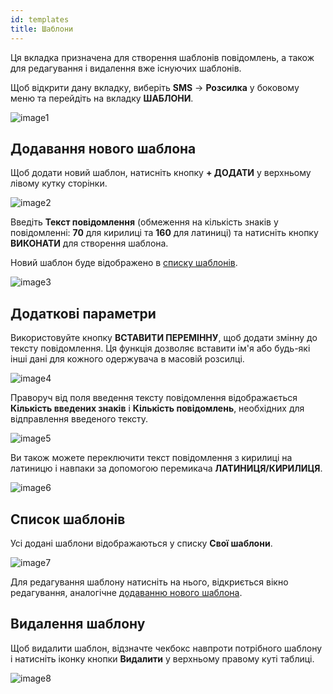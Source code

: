 ```yaml
---
id: templates
title: Шаблони
---
```


Ця вкладка призначена для створення шаблонів повідомлень, а також для редагування і видалення вже існуючих шаблонів.

Щоб відкрити дану вкладку, виберіть **SMS** → **Розсилка** у боковому меню та перейдіть на вкладку **ШАБЛОНИ**.

![image1](/img/uk/client_send_sms_templates/image1.png)

## Додавання нового шаблона

Щоб додати новий шаблон, натисніть кнопку **+ ДОДАТИ** у верхньому лівому кутку сторінки.

![image2](/img/uk/client_send_sms_templates/image2.png)

Введіть **Текст повідомлення** (обмеження на кількість знаків у повідомленні: **70** для кирилиці та **160** для латиниці) та натисніть кнопку **ВИКОНАТИ** для створення шаблона.

Новий шаблон буде відображено в [списку шаблонів](#список-шаблонів).

![image3](/img/uk/client_send_sms_templates/image3.png)

## Додаткові параметри

Використовуйте кнопку **ВСТАВИТИ ПЕРЕМІННУ**, щоб додати змінну до тексту повідомлення. Ця функція дозволяє вставити ім'я або будь-які інші дані для кожного одержувача в масовій розсилці.

![image4](/img/uk/client_send_sms_templates/image4.png)

Праворуч від поля введення тексту повідомлення відображається **Кількість введених знаків** і **Кількість повідомлень**, необхідних для відправлення введеного тексту.

![image5](/img/uk/client_send_sms_templates/image5.png)

Ви також можете переключити текст повідомлення з кирилиці на латиницю і навпаки за допомогою перемикача **ЛАТИНИЦЯ/КИРИЛИЦЯ**.

![image6](/img/uk/client_send_sms_templates/image6.png)

## Список шаблонів

Усі додані шаблони відображаються у списку **Свої шаблони**.

![image7](/img/uk/client_send_sms_templates/image7.png)

Для редагування шаблону натисніть на нього, відкриється вікно редагування, аналогічне [додаванню нового шаблона](#додавання-нового-шаблона).

## Видалення шаблону

Щоб видалити шаблон, відзначте чекбокс навпроти потрібного шаблону і натисніть іконку кнопки **Видалити** у верхньому правому куті таблиці.

![image8](/img/uk/client_send_sms_templates/image8.png)
